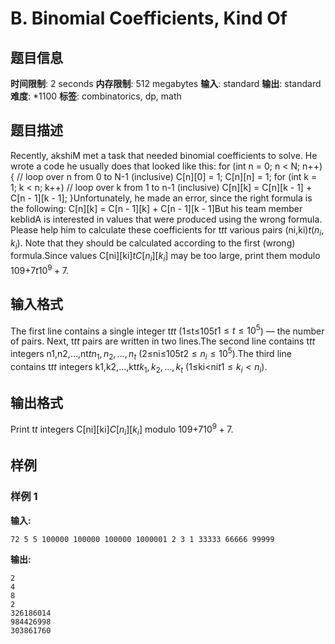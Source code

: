 # B. Binomial Coefficients, Kind Of

## 题目信息

**时间限制**: 2 seconds
**内存限制**: 512 megabytes
**输入**: standard
**输出**: standard
**难度**: *1100
**标签**: combinatorics, dp, math

## 题目描述

Recently, akshiM met a task that needed binomial coefficients to solve. He wrote a code he usually does that looked like this: for (int n = 0; n < N; n++) { // loop over n from 0 to N-1 (inclusive) C[n][0] = 1; C[n][n] = 1; for (int k = 1; k < n; k++) // loop over k from 1 to n-1 (inclusive) C[n][k] = C[n][k - 1] + C[n - 1][k - 1]; }Unfortunately, he made an error, since the right formula is the following: C[n][k] = C[n - 1][k] + C[n - 1][k - 1]But his team member keblidA is interested in values that were produced using the wrong formula. Please help him to calculate these coefficients for t$t$$t$ various pairs (ni,ki)$t$$(n_i, k_i)$. Note that they should be calculated according to the first (wrong) formula.Since values C[ni][ki]$t$$C[n_i][k_i]$ may be too large, print them modulo 109+7$t$$10^9 + 7$.

## 输入格式

The first line contains a single integer t$t$$t$ (1≤t≤105$t$$1 \le t \le 10^5$) — the number of pairs. Next, t$t$$t$ pairs are written in two lines.The second line contains t$t$$t$ integers n1,n2,…,nt$t$$n_1, n_2, \dots, n_t$ (2≤ni≤105$t$$2 \le n_i \le 10^5$).The third line contains t$t$$t$ integers k1,k2,…,kt$t$$k_1, k_2, \dots, k_t$ (1≤ki<ni$t$$1 \le k_i < n_i$).

## 输出格式

Print t$t$ integers C[ni][ki]$C[n_i][k_i]$ modulo 109+7$10^9 + 7$.

## 样例

### 样例 1

**输入:**
```
72 5 5 100000 100000 100000 1000001 2 3 1 33333 66666 99999
```

**输出:**
```
2
4
8
2
326186014
984426998
303861760
```
